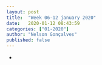 ```yaml
---
layout: post
title:  "Week 06-12 january 2020"
date:   2020-01-12 08:43:59
categories: ["01-2020"]
author: "Nelson Gonçalves"
published: false
---
```


* 

